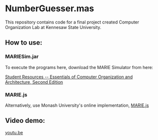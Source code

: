 # NumberGuesser.mas

This repository contains code for a final project created Computer Organization Lab at Kennesaw State University.

## How to use:

### MARIESim.jar
To execute the programs here, download the MARIE Simulator from here:

[Student Resources -- Essentials of Computer Organization and Architecture, Second Edition](http://computerscience.jbpub.com/ecoa/2e/student_resources.cfm)

### MARIE.js
Alternatively, use Monash University's online implementation, [MARIE.js](https://marie.js.org/)

## Video demo:
[youtu.be](https://youtu.be/J5AoE2w_lmI)
